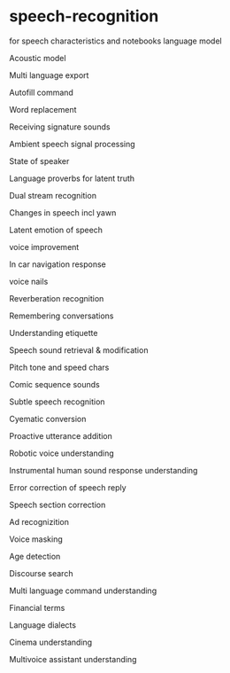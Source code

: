 # speech-recognition
for speech characteristics
and notebooks
language model

Acoustic model 

Multi language export


Autofill command

Word replacement 

Receiving signature sounds

Ambient speech signal processing 

State of speaker

Language proverbs for latent truth

Dual stream recognition 

Changes in speech incl yawn

Latent emotion of speech

voice improvement 

In car navigation response 

voice nails

Reverberation recognition 

Remembering conversations 

Understanding etiquette 

Speech sound retrieval & modification 

Pitch tone and speed chars

Comic sequence sounds

Subtle speech recognition 

Cyematic conversion 

Proactive utterance addition

Robotic voice understanding 

Instrumental human sound response understanding 

Error correction of speech reply

Speech section correction

Ad recognizition

Voice masking

Age detection 

Discourse search

Multi language command understanding 

Financial terms 

Language dialects

Cinema understanding 

Multivoice assistant understanding 
